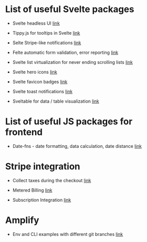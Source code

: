 # List of useful Svelte packages

+ Svelte headless UI [link](https://svelte-headlessui.goss.io/docs)

+ Tippy.js for tooltips in Svelte
[link](https://blog.logrocket.com/svelte-actions-introduction/)

+ Selte Stripe-like notifications
[link](https://github.com/keenethics/svelte-notifications)

+ Felte automatic form validation, error reporting [link](https://felte.dev/)

+ Svelte list virtualization for never ending scrolling lists
[link](https://github.com/Skayo/svelte-tiny-virtual-list)

+ Svelte hero icons [link](https://github.com/rgossiaux/svelte-heroicons)

+ Svelte favicon badges
[link](https://github.com/kevmodrome/svelte-favicon-badge)

+ Svelte toast notifications [link](https://zerodevx.github.io/svelte-toast/)

+ Sveltable for data / table visualization [link](https://sveltable.io/)


# List of useful JS packages for frontend

+ Date-fns - date formatting, data calculation, date distance  [link](https://date-fns.org/)


# Stripe integration

+ Collect taxes during the checkout
[link](https://stripe.com/docs/payments/checkout/taxes)

+ Metered Billing
[link](https://stripe.com/docs/billing/subscriptions/metered#report-usage)

+ Subscription Integration
[link](https://stripe.com/docs/billing/subscriptions/build-subscriptions?ui=checkout#create-session)


# Amplify

+ Env and CLI examples with different git branches
[link](https://codeolives.com/2020/02/11/how-to-setup-multiple-environments-for-aws-amplify-with-git-workflow/)
